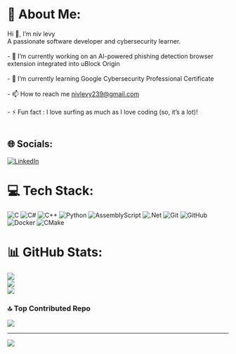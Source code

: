 # 💫 About Me:
Hi 👋, I’m niv levy<br>A passionate software developer and cybersecurity learner.<br><br>- 🔭 I’m currently working on an AI-powered phishing detection browser extension integrated into uBlock Origin <br><br>- 🌱 I’m currently learning Google Cybersecurity Professional Certificate  <br><br>- 📫 How to reach me nivlevy239@gmail.com<br><br>- ⚡ Fun fact : I love surfing as much as I love coding (so, it’s a lot)!<br><br>


## 🌐 Socials:
[![LinkedIn](https://img.shields.io/badge/LinkedIn-%230077B5.svg?logo=linkedin&logoColor=white)](https://linkedin.com/in/www.linkedin.com/in/niv-levy-) 

# 💻 Tech Stack:
![C](https://img.shields.io/badge/c-%2300599C.svg?style=flat&logo=c&logoColor=white) ![C#](https://img.shields.io/badge/c%23-%23239120.svg?style=flat&logo=csharp&logoColor=white) ![C++](https://img.shields.io/badge/c++-%2300599C.svg?style=flat&logo=c%2B%2B&logoColor=white) ![Python](https://img.shields.io/badge/python-3670A0?style=flat&logo=python&logoColor=ffdd54) ![AssemblyScript](https://img.shields.io/badge/assembly%20script-%23000000.svg?style=flat&logo=assemblyscript&logoColor=white) ![.Net](https://img.shields.io/badge/.NET-5C2D91?style=flat&logo=.net&logoColor=white) ![Git](https://img.shields.io/badge/git-%23F05033.svg?style=flat&logo=git&logoColor=white) ![GitHub](https://img.shields.io/badge/github-%23121011.svg?style=flat&logo=github&logoColor=white) ![Docker](https://img.shields.io/badge/docker-%230db7ed.svg?style=flat&logo=docker&logoColor=white) ![CMake](https://img.shields.io/badge/CMake-%23008FBA.svg?style=flat&logo=cmake&logoColor=white)
# 📊 GitHub Stats:
![](https://github-readme-stats.vercel.app/api?username=nivlevyy&theme=blueberry_border=false&include_all_commits=true&count_private=true)<br/>
![](https://github-readme-streak-stats.herokuapp.com/?user=nivlevyy&theme=blueberry_border=false)<br/>
![](https://github-readme-stats.vercel.app/api/top-langs/?username=nivlevyy&theme=blueberry_border=false&include_all_commits=true&count_private=true&layout=compact)

### 🔝 Top Contributed Repo
![](https://github-contributor-stats.vercel.app/api?username=nivlevyy&limit=5&theme=blueberry&combine_all_yearly_contributions=true)

---
[![](https://visitcount.itsvg.in/api?id=nivlevyy&icon=0&color=0)](https://visitcount.itsvg.in)

<!-- Proudly created with GPRM ( https://gprm.itsvg.in ) -->
